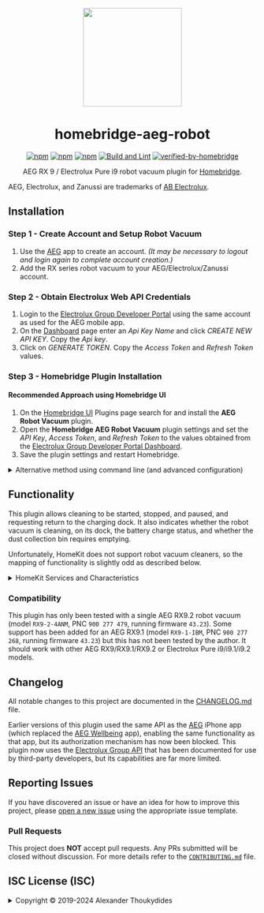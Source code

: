 <p align="center">
  <a href="https://github.com/homebridge/homebridge/wiki/Verified-Plugins"><img src="https://raw.githubusercontent.com/wiki/thoukydides/homebridge-aeg-robot/homebridge-aeg-robot.png" height="200"></a>
</p>
<div align=center>

# homebridge-aeg-robot

[![npm](https://badgen.net/npm/v/homebridge-aeg-robot)](https://www.npmjs.com/package/homebridge-aeg-robot)
[![npm](https://badgen.net/npm/dt/homebridge-aeg-robot)](https://www.npmjs.com/package/homebridge-aeg-robot)
[![npm](https://badgen.net/npm/dw/homebridge-aeg-robot)](https://www.npmjs.com/package/homebridge-aeg-robot)
[![Build and Lint](https://github.com/thoukydides/homebridge-aeg-robot/actions/workflows/build.yml/badge.svg)](https://github.com/thoukydides/homebridge-aeg-robot/actions/workflows/build.yml)
[![verified-by-homebridge](https://badgen.net/badge/homebridge/verified/purple)](https://github.com/homebridge/homebridge/wiki/Verified-Plugins)

AEG RX 9 / Electrolux Pure i9 robot vacuum plugin for [Homebridge](https://github.com/homebridge/homebridge).

</div>

AEG, Electrolux, and Zanussi are trademarks of [AB Electrolux](https://www.electroluxgroup.com/).

## Installation

### Step 1 - Create Account and Setup Robot Vacuum
1. Use the [AEG](https://apps.apple.com/gb/app/aeg/id1599494494) app to create an account. *(It may be necessary to logout and login again to complete account creation.)*
1. Add the RX series robot vacuum to your AEG/Electrolux/Zanussi account.

### Step 2 - Obtain Electrolux Web API Credentials
1. Login to the [Electrolux Group Developer Portal](https://developer.electrolux.one/login) using the same account as used for the AEG mobile app.
1. On the [Dashboard](https://developer.electrolux.one/dashboard) page enter an *Api Key Name* and click *CREATE NEW API KEY*. Copy the *Api key*.
1. Click on *GENERATE TOKEN*. Copy the *Access Token* and *Refresh Token* values.

### Step 3 - Homebridge Plugin Installation

#### Recommended Approach using Homebridge UI

1. On the [Homebridge UI](https://github.com/homebridge/homebridge-config-ui-x) Plugins page search for and install the **AEG Robot Vacuum** plugin.
1. Open the **Homebridge AEG Robot Vacuum** plugin settings and set the *API Key*, *Access Token*, and *Refresh Token* to the values obtained from the [Electrolux Group Developer Portal Dashboard](https://developer.electrolux.one/dashboard).
1. Save the plugin settings and restart Homebridge.

<details>
<summary>Alternative method using command line (and advanced configuration)</summary>

#### Installation using Command Line

1. Install this plugin using: `npm install -g homebridge-aeg-robot`
1. Edit `config.json` and add the `Homebridge AEG Robot Vacuum` platform (see example below).
1. Run [Homebridge](https://github.com/homebridge/homebridge).

#### Example `config.json`
```JSON
{
    "platforms":
    [{
        "platform":     "Homebridge AEG Robot Vacuum",
        "apiKey":       "<API Key>",
        "accessToken":  "<Authorization Access Token>",
        "refreshToken": "<Authorization Refresh Token>"
    }]
}
```
The `apiKey`, `accessToken`, and `refreshToken` should be obtained from the [Electrolux Group Developer Portal Dashboard](https://developer.electrolux.one/dashboard). All suitable robot vacuums associated with the account will be added to HomeKit (those reporting a model name of `PUREi9`). Unsupported appliances, such as air purifiers or RX8 robot vacuums, will be ignored.

#### Advanced Configuration

You can include additional settings in `config.json` to customise the behaviour or enable special debug features:
```JSON
{
    "platforms":
    [{
        "platform":     "Homebridge AEG Robot Vacuum",
        "apiKey":       "<API Key>",
        "accessToken":  "<Authorization Access Token>",
        "refreshToken": "<Authorization Refresh Token>",
        "pollIntervals": {
            "statusSeconds":    30
        },
        "hideServices": ["Battery", "Contact Sensor", "Fan", "Filter Maintenance", "Occupancy Sensor", "Switch Clean", "Switch Home"],
        "debug":        ["Run API Tests", "Run Unsafe API Tests", "Log API Headers", "Log API Bodies", "Log Appliance IDs", "Log Debug as Info"]
    }]
}
```

The `pollIntervals` specify the time in seconds between successive polls of the Electrolux Group API. The API has a strict [rate limit](https://developer.electrolux.one/documentation/quotasAndRateLimits) of 5000 calls/day. The default value for `statusSeconds` is 30 seconds, which results in 2880 calls/day for polling the state of a single appliance. If you have multiple robot vacuum cleaners in your account, or use the same API Key for other purposes, then scale the value appropriately: 60 seconds for two, 90 seconds for three, etc.

Any unwanted HomeKit Services (except for the **Accessory Information**) created by this plugin can be disabled by listing them in the `hideServices` array.

The `"Log Appliance IDs"` option prevents redaction of appliance Product ID and Serial Number values in the log. Do not set any of the other `debug` options unless attempting to investigate a compatibility issue or other problem.

</details>

## Functionality

This plugin allows cleaning to be started, stopped, and paused, and requesting return to the charging dock. It also indicates whether the robot vacuum is cleaning, on its dock, the battery charge status, and whether the dust collection bin requires emptying.

Unfortunately, HomeKit does not support robot vacuum cleaners, so the mapping of functionality is slightly odd as described below.

<details>
<summary>HomeKit Services and Characteristics</summary>

### Accessory Information

The **Accessory Information** Service provides information about the appliance and allows its name to be changed.
* **Manufacturer**: Brand name.
* **Model**: Model name (and model number).
* **Serial Number**: Serial number.
* **Hardware Revision**: The hardware platform version.
* **Firmware Revision**: The version of this plugin (set by Homebridge).
* **Software Revision**: The current firmware version.
* **Name**: The currently configured name for the appliance.
* **Configured Name**: The currently configured name for the appliance.

### Battery

The **Battery** Service indicates the battery charge level and charging status.
* **Status Low Battery**: Indicates when the battery level is low:
    * **Battery Level Low** = Battery level is Low, Critically low, Dead, or cannot be determined.
    * **Battery Level Normal** = Battery level is Medium, High, or Fully charged.
* **Battery Level**: Reports the battery charge level as a percentage:
    * **0%** = Dead
    * **20%** = Critically low
    * **40%** = Low
    * **60%** = Medium
    * **80%** = High
    * **100%** = Fully charged
* **Charging State**: Indicates the robot's charging status:
    * **Charging** = Actively charging the battery.
    * **Not Charging** = Not currently charging. The robot may be on its charging dock, but with a fully charged battery.
    * **Not Chargeable** = Unable to determine the current status.

### Contact Sensor

The **Contact Sensor** Service is (ab)used to indicate when the robot is on its charging dock. (The **Occupancy Sensor** provides the same functionality using a different Service type.)
* **Contact Sensor State**: Indicates whether the robot is on its charging dock:
    * **Contact Detected** = On the charging dock (but not necessarily charging if the battery is full).
    * **Contact Not Detected** = Not on the charging dock, or unable to determine the current status.
* **Active**: Indicates that the robot is either performing a cleaning operation or ready to start one. Any of the following will result in it being considered inactive:
    * Any of the issues that are considered a **General Fault** (below).
    * Operation paused (either during cleaning or when returning to the charging dock).
    * Firmware update being applied.
* **Status Fault**: Indicates when there is any kind of problem with the robot:
    * **No Fault** = Communication with the robot has been established and it is not reporting a fault condition.
    * **General Fault** = There is a fault either with the robot or communication with it via the Electrolux Group API servers. This includes:
        * Unable to authenticate with the Electrolux Group API.
        * No recent successful response from the Electrolux Group API.
        * Robot has not been enabled in the AEG/Electrolux account.
        * Robot is not connected to the Electrolux Group API servers.
        * Robot is reporting an error condition.
        * Battery is dead.
        * Dust collection bin is either missing or full.
* **Status Low Battery**: Indicates when the battery level is low. (Same as on the **Battery** Service.)

### Fan

The **Fan** Service is (ab)used to start/stop cleaning and to indicate the cleaning power mode.
* **Active**: Starts or pauses/resumes a cleaning operation:
    * *Inactive* = Indicates that the robot is either not performing a cleaning operation or the current operation is paused. Setting this state will attempt to pause the current operation.
    * *Active* = Indicates that the robot is actively cleaning (including charging, or returning to the dock for charging, during a cleaning operation). Setting this state will attempt to resume a paused cleaning operation, or start a new cleaning operation.
* **Current Fan State**: Indicates whether the robot is actively cleaning: 
    * **Inactive** = Either not performing a cleaning operation or the current cleaning operation is paused.
    * **Idle** = Either returning to the charging dock or charging during a cleaning operation.
    * **Blowing Air** = Currently cleaning.
* **Rotation Speed**: Indicates the current cleaning power mode:
    * **0%** = Not performing a cleaning operation or the current operation is paused.
    * **25%** =
      * *RX9.2*: Quiet (lower energy consumption and quieter).
    * **50%** =
      * *RX9.1*: ECO mode (lower energy consumption and quieter).
      * *RX9.2*: Smart (cleans quietly on hard surfaces, uses full power on carpets).
    * **100%** =
      * *RX9.1*: Not ECO mode (optimal cleaning performance, higher energy consumption).
      * *RX9.2*: Power (optimal cleaning performance, higher energy consumption).

### Filter Maintenance

The **Filter Maintenance** Service is (ab)used to indicate the dust collection bin status.
* **Filter Change Indication**:
    * **Change Filter** = Dust collection bin is either full or not present.
    * **Filter OK** = Dust collection bin is fitted and not full (or its status could not be determined).

### Occupancy Sensor

The **Occupancy Sensor** Service is (ab)used to indicate when the robot is on its charging dock. (The **Contact Sensor** provides the same functionality using a different Service type.)
* **Occupancy Detected**: Indicates whether the robot is on its charging dock:
    * **Occupancy Detected** = On the charging dock (but not necessarily charging if the battery is full).
    * **Occupancy Not Detected** = Not on the charging dock, or unable to determine the current status.
* **Active**: Indicates that the robot is performing a cleaning operation. (Same as on the **Contact Sensor** Service.)
* **Status Fault**: Indicates when there is any kind of problem with the robot. (Same as on the **Contact Sensor** Service.)
* **Status Low Battery**: Indicates when the battery level is low. (Same as on the **Battery** Service.)

### Switch: Clean

One **Switch** Service is used to start or pause/resume cleaning.
* **On**: Indicates that the robot is actively cleaning (including charging, or returning to the dock for charging, during a cleaning operation). Switching this on will attempt to resume a paused cleaning operation, or start a new cleaning operation. Switching it off will attempt to pause the current operation. (Similar to the **Active** characteristic on the **Fan** Service.)

### Switch: Home

Another **Switch** Service is used to (stop cleaning and) initiate a return to the charging dock.
* **On**: Indicates that the robot is returning to the charging dock (or its starting position) and will not resume cleaning after charging. Switching this on will attempt to stop any cleaning operation in progress and initiate a return to the charging dock. Switching it off will attempt to pause the current operation.

</details>

### Compatibility

This plugin has only been tested with a single AEG RX9.2 robot vacuum (model `RX9-2-4ANM`, PNC `900 277 479`, running firmware `43.23`). Some support has been added for an AEG RX9.1 (model `RX9-1-IBM`, PNC `900 277 268`, running firmware `43.23`) but this has not been tested by the author. It should work with other AEG RX9/RX9.1/RX9.2 or Electrolux Pure i9/i9.1/i9.2 models.

## Changelog

All notable changes to this project are documented in the [CHANGELOG.md](CHANGELOG.md) file.

Earlier versions of this plugin used the same API as the [AEG](https://apps.apple.com/gb/app/aeg/id1599494494) iPhone app (which replaced the [AEG Wellbeing](https://apps.apple.com/gb/app/aeg-wellbeing/id1494284929) app), enabling the same functionality as that app, but its authorization mechanism has now been blocked. This plugin now uses the [Electrolux Group API](https://developer.electrolux.one/) that has been documented for use by third-party developers, but its capabilities are far more limited.

## Reporting Issues
          
If you have discovered an issue or have an idea for how to improve this project, please [open a new issue](https://github.com/thoukydides/homebridge-aeg-robot/issues/new/choose) using the appropriate issue template.

### Pull Requests

This project does **NOT** accept pull requests. Any PRs submitted will be closed without discussion. For more details refer to the [`CONTRIBUTING.md`](https://github.com/thoukydides/.github/blob/master/CONTRIBUTING.md) file.

## ISC License (ISC)

<details>
<summary>Copyright © 2019-2024 Alexander Thoukydides</summary>

> Permission to use, copy, modify, and/or distribute this software for any purpose with or without fee is hereby granted, provided that the above copyright notice and this permission notice appear in all copies.
>
> THE SOFTWARE IS PROVIDED "AS IS" AND THE AUTHOR DISCLAIMS ALL WARRANTIES WITH REGARD TO THIS SOFTWARE INCLUDING ALL IMPLIED WARRANTIES OF MERCHANTABILITY AND FITNESS. IN NO EVENT SHALL THE AUTHOR BE LIABLE FOR ANY SPECIAL, DIRECT, INDIRECT, OR CONSEQUENTIAL DAMAGES OR ANY DAMAGES WHATSOEVER RESULTING FROM LOSS OF USE, DATA OR PROFITS, WHETHER IN AN ACTION OF CONTRACT, NEGLIGENCE OR OTHER TORTIOUS ACTION, ARISING OUT OF OR IN CONNECTION WITH THE USE OR PERFORMANCE OF THIS SOFTWARE.
</details>